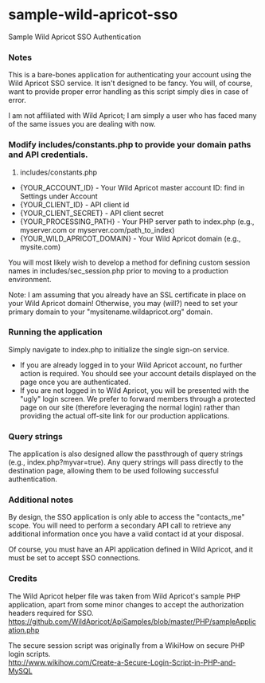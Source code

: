 # sample-wild-apricot-sso
Sample Wild Apricot SSO Authentication

### Notes
This is a bare-bones application for authenticating your account using the Wild Apricot SSO service. It isn't designed to be fancy. You will, of course, want to provide proper error handling as this script simply dies in case of error.

I am not affiliated with Wild Apricot; I am simply a user who has faced many of the same issues you are dealing with now.

### Modify includes/constants.php to provide your domain paths and API credentials.
1. includes/constants.php
  * {YOUR_ACCOUNT_ID} - Your Wild Apricot master account ID: find in Settings under Account
  * {YOUR_CLIENT_ID} - API client id
  * {YOUR_CLIENT_SECRET} - API client secret
  * {YOUR_PROCESSING_PATH} - Your PHP server path to index.php (e.g., myserver.com or myserver.com/path_to_index)
  * {YOUR_WILD_APRICOT_DOMAIN} - Your Wild Apricot domain (e.g., mysite.com)

You will most likely wish to develop a method for defining custom session names in includes/sec_session.php prior to moving to a production environment. 

Note: I am assuming that you already have an SSL certificate in place on your Wild Apricot domain! Otherwise, you may (will?) need to set your primary domain to your "mysitename.wildapricot.org" domain.

### Running the application
Simply navigate to index.php to initialize the single sign-on service.
* If you are already logged in to your Wild Apricot account, no further action is required.  You should see your account details displayed on the page once you are authenticated.
* If you are not logged in to Wild Apricot, you will be presented with the "ugly" login screen.  We prefer to forward members through a protected page on our site (therefore leveraging the normal login) rather than providing the actual off-site link for our production applications.

### Query strings
The application is also designed allow the passthrough of query strings (e.g., index.php?myvar=true).
Any query strings will pass directly to the destination page, allowing them to be used following successful authentication.

### Additional notes
By design, the SSO application is only able to access the "contacts_me" scope. You will need to perform a secondary API call to retrieve any additional information once you have a valid contact id at your disposal.

Of course, you must have an API application defined in Wild Apricot, and it must be set to accept SSO connections.

### Credits
The Wild Apricot helper file was taken from Wild Apricot's sample PHP application, apart from some minor changes to accept the authorization headers required for SSO.<br/>
https://github.com/WildApricot/ApiSamples/blob/master/PHP/sampleApplication.php

The secure session script was originally from a WikiHow on secure PHP login scripts.<br/>
http://www.wikihow.com/Create-a-Secure-Login-Script-in-PHP-and-MySQL

